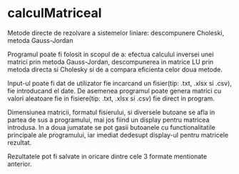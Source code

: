 # calculMatriceal
Metode directe de rezolvare a sistemelor liniare: descompunere Choleski, metoda Gauss-Jordan

Programul poate fi folosit in scopul de a: efectua calculul inversei unei matrici prin metoda Gauss-Jordan, descompunerea in matrice LU prin metoda directa si Cholesky si de a compara eficienta celor doua metode.

Input-ul poate fi dat de utilizator fie incarcand un fisier(tip: .txt, .xlsx si .csv), fie introducand el date. De asemenea programul poate genera matrici cu valori aleatoare fie in fisiere(tip: .txt, .xlsx si .csv) fie direct in program.

Dimensiunea matricii, formatul fisierului, si diversele butoane se afla in partea de sus a programului, mai jos fiind 
un display pentru matricea introdusa. In a doua jumatate se pot gasii butoanele cu functionalitatile principale ale programului, iar imediat dedesupt display-ul pentru matricele rezultat.

Rezultatele pot fi salvate in oricare dintre cele 3 formate mentionate anterior.

